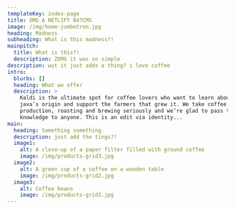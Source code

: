 ```yaml
---
templateKey: index-page
title: OMG A NETLIFY B47CMS
image: /img/home-jumbotron.jpg
heading: Madness
subheading: What is this madness?!
mainpitch:
  title: What is this?!
  description: ZOMG it was so simple
description: wut it just adds a thing? i love coffee
intro:
  blurbs: []
  heading: What we offer
  description: >
    Kaldi is the ultimate spot for coffee lovers who want to learn about their
    java’s origin and support the farmers that grew it. We take coffee
    production, roasting and brewing seriously and we’re glad to pass that
    knowledge to anyone. This is an edit via identity...
main:
  heading: Something something
  description: just add the tings?!
  image1:
    alt: A close-up of a paper filter filled with ground coffee
    image: /img/products-grid3.jpg
  image2:
    alt: A green cup of a coffee on a wooden table
    image: /img/products-grid2.jpg
  image3:
    alt: Coffee beans
    image: /img/products-grid1.jpg
---
```


